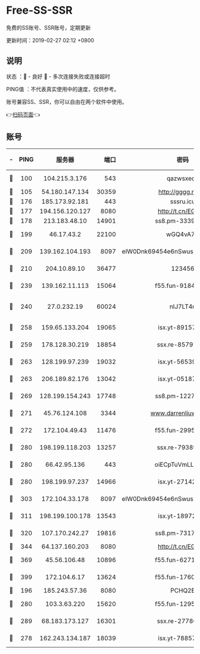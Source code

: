 # Free-SS-SSR

免费的SS账号、SSR账号，定期更新

更新时间：2019-02-27 02:12 +0800

## 说明

状态     ：🙂 - 良好 🙁 - 多次连接失败或连接超时

PING值   ：不代表真实使用中的速度，仅供参考。

账号兼容SS、SSR，你可以自由在两个软件中使用。

👉[扫码页面](https://liesauer.github.io/free-ss-ssr.github.io/)👈

## 账号

|-|PING|服务器|端口|密码|加密方式|区域|
|:----:|:----:|:-----:|-----:|:----:|:----:|:----:|
|🙂|100|104.215.3.176|543|qazwsxedc|aes-256-gcm|JP|
|🙂|105|54.180.147.134|30359|http://gggg.rocks|chacha20|KR|
|🙂|176|185.173.92.181|443|sssru.icu|rc4-md5|RU|
|🙂|177|194.156.120.127|8080|http://t.cn/EGJIyrl|rc4-md5|RU|
|🙂|178|213.183.48.10|14901|ss8.pm-33399389|rc4-md5|RU|
|🙂|199|46.17.43.2|22100|wGQ4vA7D|aes-256-gcm|RU|
|🙂|209|139.162.104.193|8097|eIW0Dnk69454e6nSwuspv9DmS201tQ0D|aes-256-cfb|JP|
|🙂|210|204.10.89.10|36477|123456|aes-256-cfb|US|
|🙂|239|139.162.11.113|15064|f55.fun-91846921|aes-256-cfb|SG|
|🙂|240|27.0.232.19|60024|nIJ7LT4n|xchacha20-ietf-poly1305|HK|
|🙂|258|159.65.133.204|19065|isx.yt-89157560|aes-256-cfb|SG|
|🙂|259|178.128.30.219|18854|ssx.re-85797399|aes-256-cfb|SG|
|🙂|263|128.199.97.239|19032|isx.yt-56539543|aes-256-cfb|SG|
|🙂|263|206.189.82.176|13042|isx.yt-05187143|aes-256-cfb|SG|
|🙂|269|128.199.154.243|17748|ss8.pm-12277718|aes-256-cfb|SG|
|🙂|271|45.76.124.108|3344|www.darrenliuwei.com|aes-256-cfb|AU|
|🙂|272|172.104.49.43|11476|f55.fun-29951648|aes-256-cfb|SG|
|🙂|280|198.199.118.203|13257|ssx.re-79389209|aes-256-cfb|US|
|🙂|280|66.42.95.136|443|oiECpTuVmLLxk4Ts|aes-256-cfb|US|
|🙂|280|198.199.97.237|14966|isx.yt-27142882|aes-256-cfb|US|
|🙂|303|172.104.33.178|8097|eIW0Dnk69454e6nSwuspv9DmS201tQ0D|aes-256-cfb|SG|
|🙂|311|198.199.100.178|13543|isx.yt-18972855|aes-256-cfb|US|
|🙂|320|107.170.242.27|19816|ss8.pm-73178882|aes-256-cfb|US|
|🙂|344|64.137.160.203|8080|http://t.cn/EGJIyrl|rc4-md5|CA|
|🙂|369|45.56.106.48|10896|f55.fun-62719865|aes-256-cfb|US|
|🙂|399|172.104.6.17|13624|f55.fun-17607418|aes-256-cfb|US|
|🙂|196|185.243.57.36|8080|PCHQ2E|rc4-md5|US|
|🙂|280|103.3.63.220|15620|f55.fun-12950229|aes-256-cfb|SG|
|🙂|289|68.183.173.127|16301|ssx.re-27780597|aes-256-cfb|US|
|🙁|278|162.243.134.187|18039|isx.yt-78857409|aes-256-cfb|US|

